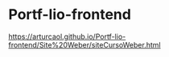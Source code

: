 # Portf-lio-frontend

https://arturcaol.github.io/Portf-lio-frontend/Site%20Weber/siteCursoWeber.html
